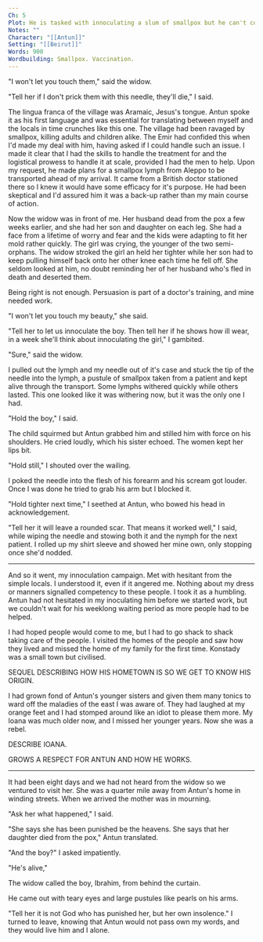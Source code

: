 ```yaml
---
Ch: 5
Plot: He is tasked with innoculating a slum of smallpox but he can't convince one mother. Her child dies.
Notes: ""
Character: "[[Antun]]"
Setting: "[[Beirut]]"
Words: 900
Wordbuilding: Smallpox. Vaccination.
---
```

"I won't let you touch them," said the widow.

"Tell her if I don't prick them with this needle, they'll die," I said.

The lingua franca of the village was Aramaic, Jesus's tongue. Antun spoke it as his first language and was essential for translating between myself and the locals in time crunches like this one. The village had been ravaged by smallpox, killing adults and children alike. The Emir had confided this when I'd made my deal with him, having asked if I could handle such an issue. I made it clear that I had the skills to handle the treatment for and the logistical prowess to handle it at scale, provided I had the men to help. Upon my request, he made plans for a  smallpox lymph from Aleppo to be transported ahead of my arrival. It came from a British doctor stationed there so I knew it would have some efficacy for it's purpose. He had been skeptical and I'd assured him it was a back-up rather than my main course of action.

Now the widow was in front of me. Her husband dead from the pox a few weeks earlier, and she had her son and daughter on each leg. She had a face from a lifetime of worry and fear and the kids were adapting to fit her mold rather quickly. The girl was crying, the younger of the two semi-orphans. The widow stroked the girl an held her tighter while her son had to keep pulling himself back onto her other knee each time he fell off. She seldom looked at him, no doubt reminding her of her husband who's fled in death and deserted them.

Being right is not enough. Persuasion is part of a doctor's training, and mine needed work.

"I won't let you touch my beauty," she said.

"Tell her to let us innoculate the boy. Then tell her if he shows how ill wear, in a week she'll think about innoculating the girl," I gambited.

"Sure," said the widow.

I pulled out the lymph and my needle out of it's case and stuck the tip of the needle into the lymph, a pustule of smallpox taken from a patient and kept alive through the transport. Some lymphs withered quickly while others lasted. This one looked like it was withering now, but it was the only one I had.

"Hold the boy," I said.

The child squirmed but Antun grabbed him and stilled him with force on his shoulders. He cried loudly, which his sister echoed. The women kept her lips bit.

"Hold still," I shouted over the wailing.

I poked the needle into the flesh of his forearm and his scream got louder. Once I was done he tried to grab his arm but I blocked it.

"Hold tighter next time," I seethed at Antun, who bowed his head in acknowledgement.

"Tell her it will leave a rounded scar. That means it worked well," I said, while wiping the needle and stowing both it and the nymph for the next patient. I rolled up my shirt sleeve and showed her mine own, only stopping once she'd nodded.

---

And so it went, my innoculation campaign. Met with hesitant from the simple locals. I understood it, even if it angered me. Nothing about my dress or manners signalled competency to these people. I took it as a humbling. Antun had not hesitated in my inoculating him before we started work, but we couldn't wait for his weeklong waiting period as more people had to be helped.

I had hoped people would come to me, but I had to go shack to shack taking care of the people. I visited the homes of the people and saw how they lived and missed the home of my family for the first time. Konstady was a small town but civilised.

SEQUEL DESCRIBING HOW HIS HOMETOWN IS SO WE GET TO KNOW HIS ORIGIN.

I had grown fond of Antun's younger sisters and given them many tonics to ward off the maladies of the east I was aware of. They had laughed at my orange feet and I had stomped around like an idiot to please them more. My Ioana was much older now, and I missed her younger years. Now she was a rebel.

DESCRIBE IOANA.

GROWS A RESPECT FOR ANTUN AND HOW HE WORKS.

---

It had been eight days and we had not heard from the widow so we ventured to visit her. She was a quarter mile away from Antun's home in winding streets. When we arrived the mother was in mourning. 

"Ask her what happened," I said.

"She says she has been punished be the heavens. She says that her daughter died from the pox," Antun translated.

"And the boy?" I asked impatiently.

"He's alive,"

The widow called the boy, Ibrahim, from behind the curtain.

He came out with teary eyes and large pustules like pearls on his arms.

"Tell her it is not God who has punished her, but her own insolence." I turned to leave, knowing that Antun would not pass own my words, and they would live him and I alone.